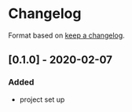 # Changelog

Format based on [keep a changelog](https://keepachangelog.com/en/1.0.0/).

## [0.1.0] - 2020-02-07

### Added

- project set up
